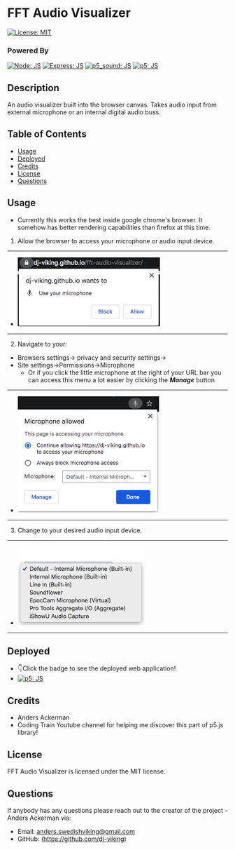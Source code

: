 

# FFT Audio Visualizer

[![License: MIT](https://img.shields.io/badge/License-MIT-blue.svg)](https://opensource.org/licenses/MIT)

### Powered By 
[![Node: JS](https://img.shields.io/badge/Node-JS-cfcc00.svg)](https://nodejs.org/en/) [![Express: JS](https://img.shields.io/badge/Express-JS-1b9e00.svg)](https://github.com/expressjs/express) 
[![p5_sound: JS](https://img.shields.io/badge/p5_sound-JS-6433FF.svg)](https://p5js.org/reference/#/libraries/p5.sound)
[![p5: JS](https://img.shields.io/badge/p5-JS-3333FF.svg)](https://p5js.org/)

## Description 

An audio visualizer built into the browser canvas. Takes audio input from external microphone or an internal digital audio buss.

## Table of Contents
* [Usage](#Usage)
* [Deployed](#Deployed)
* [Credits](#Credits)
* [License](#License)
* [Questions](#Questions)


## Usage

* Currently this works the best inside google chrome's browser. It somehow has better rendering capabilities than firefox at this time.

1. Allow the browser to access your microphone or audio input device.
---
* ![Image of Application Page](./directions/setup-step-1.png)
---
2. Navigate to your:
* Browsers settings-> privacy and security settings->
* Site settings->Permissions->Microphone
  - Or if you click the little microphone at the right of your URL bar you can access this menu a lot easier by clicking the ***Manage*** button
---
* ![Image of Application Page](./directions/setup-step-2.png)
---

3. Change to your desired audio input device.
---
* ![Image of Application Page](./directions/setup-step-3.png)
---

## Deployed

* 👇Click the badge to see the deployed web application!
* [![p5: JS](https://img.shields.io/badge/click_me-FF33E9.svg)](https://dj-viking.github.io/fft-audio-visualizer/)

## Credits

* Anders Ackerman
* Coding Train Youtube channel for helping me discover this part of p5.js library!

## License

FFT Audio Visualizer is licensed under the MIT license.

## Questions

If anybody has any questions please reach out to the creator of the project - Anders Ackerman via:
* Email: anders.swedishviking@gmail.com
* GitHub: (https://github.com/dj-viking)

